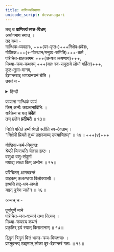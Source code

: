 ```yaml
---
title: वाणिज्यविभागाः
unicode_script: devanagari
---
```


तच् च **वाणिज्यं सप्त-विधम्**  
अर्थागमाय स्यात् ।  
तद् यथा -  
गान्धिक-व्यवहारः, +++(पर-कृत-)+++निक्षेप-प्रवेशः,  
गोष्ठिक+++(←गोस्थान/मनुष्य-समिति)+++-कर्म ,  
परिचित-ग्राहकागमः +++(अन्यत्र क्रयणाय)+++,  
मिथ्या-क्रय-कथनम् +++(यतः स्व-समुदाये लोभो गर्हितः)+++,  
कूट-तुला-मानम्,  
देशान्तराद् भाण्डानयनं चेति ।  
उक्तं च -  

<details><summary>हिन्दी</summary>

धन की प्राप्ति के लिए सात प्रकार का वाणिज्य होता है । जैसे -  
( १ ) सुगन्धित द्रव्यों जड़ी-बुटी आदि का व्यवसाय,  
(२) निक्षेप-प्रवेश- अर्थात् दूसरे कों वस्तु धरोहर रखना  
और उसे उसके बदले घ्या पर रुपया देना,  
( ३ ) गोष्ठिक ( गाय से सम्बन्धित ) कर्म  
अथवा गोष्ठिक कर्म अर्थात् समाज सम्बन्धी कर्म  
( समाज में मुखिया बनकर न्यायान्याय का विचार 'सामाजिक सेवा' करना )  
( ४ ) परिचित ग्राहकों को खींचना,  
(५) विक्री करते समय थोड़े मूल्य में खरीदी चीज का अधिक मूल्य बताना,  
( ६ ) तराजू तौलने में चालबाजी करना और  
( ७ ) दूसरे देश से वरंतन आदि वस्तुओं को लाना । 

कहा गया है कि- 
</details>


पण्यानां गान्धिकं पण्यं  
किम् अन्यैः काञ्चनादिभिः ।  
यत्रैकेन च यत् **क्रीतं**  
तच् छतेन **प्रदीयते** ॥ १३॥

निक्षेपे पतिते हर्म्ये श्रेष्ठी स्तौति स्व-देवताम् ।  
"निक्षेपी म्रियते तुभ्यं प्रदास्याम्य् उपयाचितम्" ॥ १४॥ +++(४)+++

गोष्ठिक-कर्म-नियुक्तः  
श्रेष्ठी चिन्तयति चेतसा हृष्टः ।  
वसुधा वसु-संपूर्णा  
मयाद्य लब्धा किम् अन्येन ॥ १५॥  

परिचितम् आगच्छन्तं  
ग्राहकम् उत्कण्ठया विलोक्यासौ ।  
हृष्यति तद्-धन-लब्धो  
यद्वत् पुत्रेण जातेन ॥ १६॥  

अन्यच् च -  

पूर्णापूर्णे माने  
परिचित-जन-वञ्चनं तथा नित्यम् ।  
मिथ्या-क्रयस्य कथनं  
प्रकृतिर् इयं स्यात् किरातानाम् ॥ १७॥  

द्विगुणं त्रिगुणं वित्तं भाण्ड-क्रय-विचक्षणाः ।  
प्राप्नुवन्त्य् उद्यमाल् लोका दूर-देशान्तरं गताः ॥ १८॥
